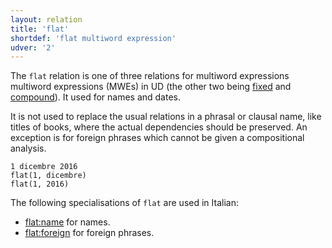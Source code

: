 ```yaml
---
layout: relation
title: 'flat'
shortdef: 'flat multiword expression'
udver: '2'
---
```


The `flat` relation is one of three relations for multiword expressions multiword expressions (MWEs) in UD 
(the other two being [fixed]() and [compound]()). It used for names and dates.

 It is not used to replace the usual relations in a phrasal or clausal name, like titles of books, where the actual dependencies should be preserved. 
 An exception is for foreign phrases which cannot be given a compositional analysis. 
 
~~~ sdparse
1 dicembre 2016
flat(1, dicembre)
flat(1, 2016)
~~~

The following specialisations of `flat` are used in Italian:
* [flat:name](flat-name) for names.
* [flat:foreign](flat-foreign) for foreign phrases.
<!-- Interlanguage links updated Čt lis 12 09:43:26 CET 2020 -->
